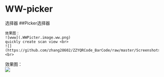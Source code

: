 # WW-picker
选择器
##Picker选择器
```
效果图：  
![www](.WWPicter.image.ww.png)
quickly create scan view <br>
![](https://github.com/zhang28602/ZZYQRCode_BarCode/raw/master/Screenshots/scan.png)
<br>

```
效果图：  
![](~WWPicter.image.ww.png)
